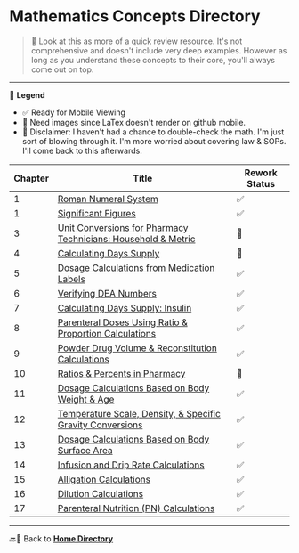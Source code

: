 # Mathematics Concepts Directory

> 📌 Look at this as more of a quick review resource. It's not comprehensive and doesn't include very deep examples. However as long as you understand these concepts to their core, you'll always come out on top.

---

🔣 **Legend**

- ✅ Ready for Mobile Viewing
- 📸 Need images since LaTex doesn't render on github mobile.
- 🚨 Disclaimer: I haven't had a chance to double-check the math. I'm just sort of blowing through it. I'm more worried about covering law & SOPs. I'll come back to this afterwards.

| Chapter | Title | Rework Status |
|---------|-------|---------------|
| 1 | [Roman Numeral System](./roman_numerals.md) | ✅ |
| 1 | [Significant Figures](./sig_figs.md) | ✅ |
| 3 | [Unit Conversions for Pharmacy Technicians: Household & Metric](./unit_conversions.md) | 📸 |
| 4 | [Calculating Days Supply](./days_supply.md) | 📸 |
| 5 | [Dosage Calculations from Medication Labels](./medication_labels.md) | ✅ |
| 6 | [Verifying DEA Numbers](./dea_numbers.md) | ✅ |
| 7 | [Calculating Days Supply: Insulin](./insulin_days_supply.md) | ✅ |
| 8 | [Parenteral Doses Using Ratio & Proportion Calculations](./parenteral_ratios.md) | ✅ |
| 9 | [Powder Drug Volume & Reconstitution Calculations](./powder_volume.md) | ✅ |
| 10 | [Ratios & Percents in Pharmacy](./percents_ratios.md) | 📸 |
| 11 | [Dosage Calculations Based on Body Weight & Age](./body_weight_calculations.md) | ✅ |
| 12 | [Temperature Scale, Density, & Specific Gravity Conversions](./temperature_scale_conversions.md) | ✅ |
| 13 | [Dosage Calculations Based on Body Surface Area](./bsa.md) | ✅ |
| 14 | [Infusion and Drip Rate Calculations](./flow_drip_rate.md) | ✅ |
| 15 | [Alligation Calculations](./alligations.md) | ✅ |
| 16 | [Dilution Calculations](./dilutions.md) | ✅ |
| 17 | [Parenteral Nutrition (PN) Calculations](./tpn.md) | ✅ |
  
---

🔙🔗 Back to [**Home Directory**](../readme.md)
